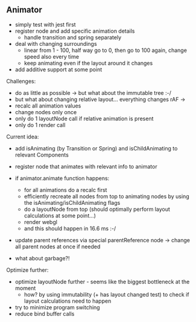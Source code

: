 Animator
---
- simply test with jest first
- register node and add specific animation details
  - handle transition and spring separately
- deal with changing surroundings
  - linear from 1 - 100, half way go to 0, then go to 100 again, change speed also every time
  - keep animating even if the layout around it changes
- add additive support at some point

Challenges:
- do as little as possible -> but what about the immutable tree :-/
- but what about changing relative layout... everything changes
rAF ->
- recalc all animation values
- change nodes only once
- only do 1 layoutNode call if relative animation is present
- only do 1 render call

Current idea:
- add isAnimating (by Transition or Spring) and isChildAnimating to relevant Components
- register node that animates with relevant info to animator
- if animator.animate function happens:
    - for all animations do a recalc first
    - efficiently recreate all nodes from top to animating nodes by using the isAnimating/isChildAnimating flags
    - do a layoutNode from top (should optimally perform layout calculations at some point...)
    - render webgl
    - and this should happen in 16.6 ms :-/
- update parent references via special parentReference node -> change all parent nodes at once if needed

- what about garbage?!


Optimize further:
- optimize layoutNode further - seems like the biggest bottleneck at the moment
  - how? by using immutability (+ has layout changed test) to check if layout calculations need to happen
- try to minimize program switching
- reduce bind buffer calls
